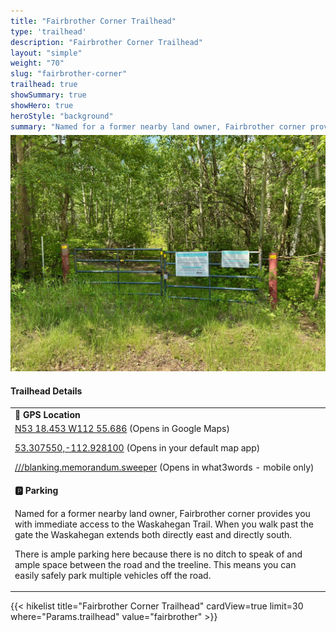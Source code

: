 ```yaml
---
title: "Fairbrother Corner Trailhead"
type: 'trailhead'
description: "Fairbrother Corner Trailhead"
layout: "simple"
weight: "70"
slug: "fairbrother-corner"
trailhead: true
showSummary: true
showHero: true
heroStyle: "background"
summary: "Named for a former nearby land owner, Fairbrother corner provides you with immediate access to the Waskahegan Trail. When you walk past the gate the Waskahegan extends both directly east and directly south. There is ample parking here because there is no ditch to speak of and ample space between the road and the treeline. This means you can easily safely park multiple vehicles off the road.?"
---
```

<div class="flex flex-col text-surface shadow-secondary-1 dark:bg-surface-dark dark:text-white max-w-max lg:flex-row h-auto sm:pb-10">
<div class="w-full lg:w-1/2" style="margin-bottom: 20px;margin-top: -25px;">

![Fairbrother Corner Trailhead](featured-fairbrotherCorner.jpg "Fairbrother Corner Trailhead")

</div>
  <div class="flex flex-col justify-start pl-5 lg:w-1/2">
    <h4 class="text-xl font-large mt-0">Trailhead Details</h4>
      <table width=100% class="w-full">
      <tbody>
        <tr>
          <td valign="top" width="100%" class="mb-2 text-base" colspan="2"><b>🧭 GPS Location</b></td>
        </tr>
        <tr>
          <td valign="top" colspan="2" class="my-4 text-base"><a href="https://maps.app.goo.gl/YS7tw7hvdTVwUtMd7" target="_blank">N53 18.453 W112 55.686</a> (Opens in Google Maps)</br>
          <p><a href="geo:53.307550,-112.928100">53.307550,-112.928100</a> (Opens in your default map app)</p>
          <p><a href="blanking.memorandum.sweeper://show?threewords=blanking.memorandum.sweeper">///blanking.memorandum.sweeper</a> (Opens in what3words - mobile only)</p>
          </td>
        </tr>
        <tr>
          <td valign="top" class="mb-2 text-base"><b>🅿️ Parking</b></td>
        </tr>
        <tr>
          <td valign="top" colspan="2" class="my-4 text-base"><p>Named for a former nearby land owner, Fairbrother corner provides you with immediate access to the Waskahegan Trail. When you walk past the gate the Waskahegan extends both directly east and directly south.</p>

<p>There is ample parking here because there is no ditch to speak of and ample space between the road and the treeline. This means you can easily safely park multiple vehicles off the road.</p></td>
        </tr>
      </tbody>
      </table>
  </div>
</div>
{{< hikelist title="Fairbrother Corner Trailhead" cardView=true limit=30 where="Params.trailhead" value="fairbrother" >}}